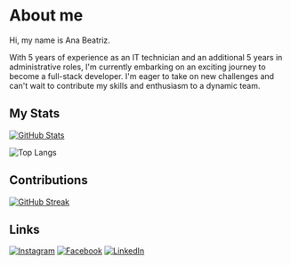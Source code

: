 # About me

Hi, my name is Ana Beatriz.

With 5 years of experience as an IT technician and an additional 5 years in administrative roles, I'm currently embarking on an exciting journey to become a full-stack developer. 
I'm eager to take on new challenges and can't wait to contribute my skills and enthusiasm to a dynamic team.

## My Stats

 [![GitHub Stats](https://github-readme-stats.vercel.app/api?username=Ana-Beatriz&show_icons=true&theme=tokyonight&include_all_commits=true&count_private=true)](https://github.com/Ana-Beatriz)
 
 ![Top Langs](https://github-readme-stats.vercel.app/api/top-langs/?username=Ana-Beatriz&layout=compact&langs_count=6&theme=tokyonight)
 <br>

## Contributions

[![GitHub Streak](https://streak-stats.demolab.com?user=Ana-Beatriz&theme=tokyonight)](https://git.io/streak-stats)

 
## Links
 
[![Instagram](https://img.shields.io/badge/-Instagram-%23E4405F?style=for-the-badge&logo=instagram&logoColor=FFF)](https://instagram.com/mello_anab)
[![Facebook](https://img.shields.io/badge/-Facebook-%233B5998?style=for-the-badge&logo=facebook&logoColor=FFF)](https://www.facebook.com/melloanna)
[![LinkedIn](https://img.shields.io/badge/-LinkedIn-%230077B5?style=for-the-badge&logo=linkedin&logoColor=FFF)](https://www.linkedin.com/in/anabmoura)
